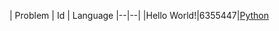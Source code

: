 | Problem | Id | Language
|--|--|
|Hello World!|6355447|[Python](https://github.com/smmnaghibi/kattis/blob/main/Hello-World.py)